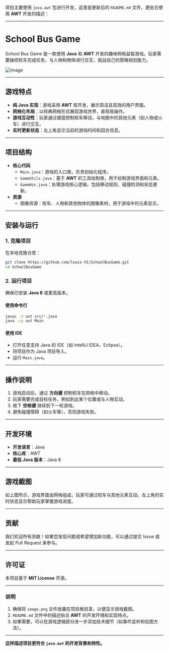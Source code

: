 项目主要使用 `java.awt` 包进行开发，这里是更新后的 `README.md` 文件，更贴合使用 **AWT** 开发的描述：

---

# School Bus Game

School Bus Game 是一款使用 **Java** 和 **AWT** 开发的趣味网格益智游戏。玩家需要操控校车完成任务，与人物和物体进行交互，挑战自己的策略规划能力。

![image](https://github.com/user-attachments/assets/d495d4f0-7dd6-4b0f-9ae4-743de65196c6)


---

## 游戏特点

- **纯 Java 实现**：游戏采用 **AWT** 库开发，展示简洁且高效的用户界面。
- **网格化布局**：以经典网格形式展现游戏世界，直观易操作。
- **游戏互动性**：玩家通过键盘控制校车移动，与地图中的其他元素（如人物或火车）进行交互。
- **实时更新状态**：左上角显示当前的游戏时间和回合信息。

---

## 项目结构

- **核心代码**
  - `Main.java`：游戏的入口类，负责初始化程序。
  - `GameUtils.java`：基于 **AWT** 的工具绘制类，用于绘制游戏界面和元素。
  - `GameWin.java`：处理游戏核心逻辑，包括移动规则、碰撞检测和状态更新。
- **资源**
  - 图像资源：校车、人物和其他物体的图像素材，用于游戏中的元素显示。

---

## 安装与运行

### 1. **克隆项目**
在本地克隆仓库：
```bash
git clone https://github.com/louis-VI/SchoolBusGame.git
cd SchoolBusGame
```

### 2. **运行项目**
确保已安装 **Java 8** 或更高版本。

#### 使用命令行
```bash
javac -d out src/*.java
java -cp out Main
```

#### 使用 IDE
- 打开任意支持 Java 的 IDE（如 IntelliJ IDEA、Eclipse）。
- 将项目作为 Java 项目导入。
- 运行 `Main.java`。

---

## 操作说明

1. 游戏启动后，通过 **方向键** 控制校车在网格中移动。
2. 玩家需要完成目标任务，例如到达某个位置或与人物互动。
3. 按下 **空格键** 继续到下一轮游戏。
4. 避免碰撞障碍（如火车等），否则游戏失败。

---

## 开发环境

- **开发语言**：Java
- **核心库**：AWT
- **最低 Java 版本**：Java 8

---

## 游戏截图

如上图所示，游戏界面由网格组成，玩家可通过校车与其他元素互动。左上角的实时状态显示帮助玩家掌握游戏进度。

---

## 贡献

我们欢迎所有贡献！如果您发现问题或希望增加新功能，可以通过提交 Issue 或发起 Pull Request 来参与。

---

## 许可证

本项目基于 **MIT License** 开源。

---

### 说明
1. 确保将 `image.png` 文件放置在项目根目录，以便显示游戏截图。
2. `README.md` 文件中的描述贴合 **AWT** 的开发环境和实现特点。
3. 如果需要，可以在游戏逻辑部分进一步添加技术细节（如事件监听和绘图方法）。

--- 

**这样描述项目更符合 `java.awt` 的开发背景和特性。**
